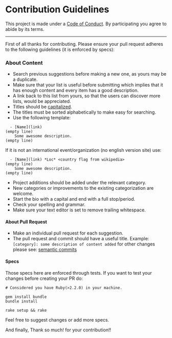 # Contribution Guidelines
This project is made under a [Code of
Conduct](https://github.com/cristianoliveira/awesome4girls/blob/master/CODE_OF_CONDUCT.md). By participating you agree to abide by its terms.

----

First of all thanks for contributing.
Please ensure your pull request adheres to the following guidelines (it is enforced by specs):

### About Content

  - Search previous suggestions before making a new one, as yours may be a duplicate.
  - Make sure that your list is useful before submitting which implies that it has enough content and every item has a good description.
  - A link back to this list from yours, so that the users can discover more lists, would be appreciated.
  - Titles should be [capitalized](http://grammar.yourdictionary.com/capitalization/rules-for-capitalization-in-titles.html).
  - The titles must be sorted alphabetically to make easy for searching.
  - Use the following template:

```
  - [Name](link)
(empty line)
    Some awesome description.
(empty line)
```

If it is not an international event/organization (no english version site) use:

```
  - [Name](link) *Loc* <country flag from wikipedia>
(empty line)
    Some awesome description.
(empty line)
```

- Project additions should be added under the relevant category.
- New categories or improvements to the existing categorization are welcome.
- Start the bio with a capital and end with a full stop/period.
- Check your spelling and grammar.
- Make sure your text editor is set to remove trailing whitespace.

#### About Pull Request

- Make an individual pull request for each suggestion.
- The pull request and commit should have a useful title.
Example: `[category]: some description of content added` for other changes please see: [semantic commits](http://seesparkbox.com/foundry/semantic_commit_messages)

#### Specs

Those specs here are enforced through tests. If you want to test your changes before creating your PR do:

```
# Considered you have Ruby(>2.2.0) in your machine.

gem install bundle
bundle install

rake setup && rake
```

Feel free to suggest changes or add more specs.

And finally, Thank so much! for your contribution!!

